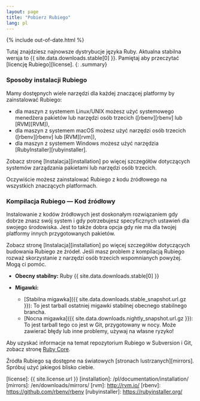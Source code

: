 ```yaml
---
layout: page
title: "Pobierz Rubiego"
lang: pl
---
```


{% include out-of-date.html %}

Tutaj znajdziesz najnowsze dystrybucje języka Ruby. Aktualna stabilna
wersja to {{ site.data.downloads.stable[0] }}. Pamiętaj aby przeczytać
[licencję Rubiego][license].
{: .summary}

### Sposoby instalacji Rubiego

Mamy dostępnych wiele narzędzi dla każdej znaczącej platformy by zainstalować
Rubiego:

* dla maszyn z systemem Linux/UNIX możesz użyć systemowego menedżera pakietów
  lub narzędzi osób trzecich ([rbenv][rbenv] lub [RVM][RVM]),
* dla maszyn z systemem macOS możesz użyć narzędzi osób trzecich ([rbenv][rbenv] lub [RVM][rvm]),
* dla maszyn z systemem Windows możesz użyć narzędzia [RubyInstaller][rubyinstaller].

Zobacz stronę [Instalacja][installation] po więcej szczegółów dotyczących
systemów zarządzania pakietami lub narzędzi osób trzecich.

Oczywiście możesz zainstalować Rubiego z kodu źródłowego na wszystkich
znaczących platformach.

### Kompilacja Rubiego — Kod źródłowy

Instalowanie z kodów źródłowych jest doskonałym rozwiązaniem gdy dobrze
znasz swój system i gdy potrzebujesz specyficznych ustawień dla swojego
środowiska. Jest to także dobra opcja gdy nie ma dla twojej platformy
innych przygotowanych pakietów.

Zobacz stronę [Instalacja][installation] po więcej szczegółów dotyczących
budowania Rubiego ze źródeł. Jeśli masz problem z kompilacją Rubiego rozważ
skorzystanie z narzędzi osób trzecich wspomnianych powyżej. Mogą ci pomóc.

* **Obecny stabilny:**
  Ruby {{ site.data.downloads.stable[0] }}

* **Migawki:**
  * [Stabilna migawka]({{ site.data.downloads.stable_snapshot.url.gz }}):
    To jest tarball ostatniej migawki stabilnej obecnego stabilnego brancha.
  * [Nocna migawka]({{ site.data.downloads.nightly_snapshot.url.gz }}):
    To jest tarball tego co jest w Git, przygotowany
    w nocy. Może zawierać błędy lub inne problemy, używaj na własne ryzyko!

Aby uzyskać informacje na temat repozytorium Rubiego w Subversion i Git,
zobacz stronę [Ruby Core](/en/community/ruby-core/).

Źródła Rubiego są dostępne na światowych
[stronach lustrzanych][mirrors].
Spróbuj użyć jakiegoś blisko ciebie.



[license]: {{ site.license.url }}
[installation]: /pl/documentation/installation/
[mirrors]: /en/downloads/mirrors/
[rvm]: http://rvm.io/
[rbenv]: https://github.com/rbenv/rbenv
[rubyinstaller]: https://rubyinstaller.org/

